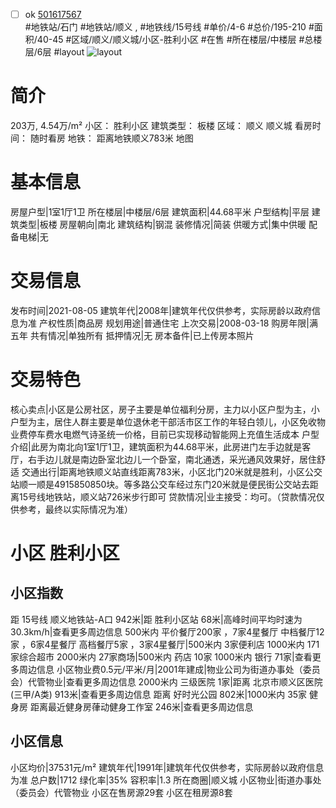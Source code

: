 - [ ] ok [501617567](https://bj.5i5j.com/ershoufang/501617567.html)  
 #地铁站/石门 #地铁站/顺义 ,  #地铁线/15号线
#单价/4-6 #总价/195-210 #面积/40-45   #区域/顺义/顺义城/小区-胜利小区 #在售 #所在楼层/中楼层 #总楼层/6层 #layout 
![layout](http://image2a.5i5j.com/bdir/layout/836195eac4794344b6e5301636a1ca5b.jpg_P5.jpg) 
# 简介 
 203万,  4.54万/m² 
小区： 胜利小区
建筑类型： 板楼
区域： 顺义 顺义城
看房时间： 随时看房
地铁： 距离地铁顺义783米 地图
# 基本信息 
 房屋户型|1室1厅1卫
所在楼层|中楼层/6层
建筑面积|44.68平米
户型结构|平层
建筑类型|板楼
房屋朝向|南北
建筑结构|钢混
装修情况|简装
供暖方式|集中供暖
配备电梯|无
# 交易信息 
 发布时间|2021-08-05
建筑年代|2008年|建筑年代仅供参考，实际房龄以政府信息为准
产权性质|商品房
规划用途|普通住宅
上次交易|2008-03-18
购房年限|满五年
共有情况|单独所有
抵押情况|无
房本备件|已上传房本照片
# 交易特色 
 核心卖点|小区是公房社区，房子主要是单位福利分房，主力以小区户型为主，小户型为主，居住人群主要是单位退休老干部活市区工作的年轻白领儿，小区免收物业费停车费水电燃气诗圣统一价格，目前已实现移动智能网上充值生活成本
户型介绍|此房为南北向1室1厅1卫，建筑面积为44.68平米，此房进门左手边就是客厅，右手边儿就是南边卧室北边儿一个卧室，南北通透，采光通风效果好，居住舒适
交通出行|距离地铁顺义站直线距离783米，小区北门20米就是胜利，小区公交站顺一顺是4915850850块。等多路公交车经过东门20米就是便民街公交站去距离15号线地铁站，顺义站726米步行即可
贷款情况|业主接受：均可。（贷款情况仅供参考，最终以实际情况为准）
# 小区 胜利小区
## 小区指数 
 距 15号线 顺义地铁站-A口 942米|距 胜利小区站 68米|高峰时间平均时速为30.3km/h|查看更多周边信息
500米内 平价餐厅200家 ，7家4星餐厅
中档餐厅12家 ，6家4星餐厅
高档餐厅5家 ，3家4星餐厅|500米内 3家便利店
1000米内 171家综合超市
2000米内 27家商场|500米内 药店 10家
1000米内 银行 71家|查看更多周边信息
小区物业费0.5元/平米/月|2001年建成|物业公司为街道办事处（委员会）代管物业|查看更多周边信息
2000米内 三级医院 1家|距离 北京市顺义区医院 (三甲/A类) 913米|查看更多周边信息
距离 好时光公园 802米|1000米内 35家 健身房
距离最近健身房葎动健身工作室 246米|查看更多周边信息
## 小区信息 
 小区均价|37531元/m²
建筑年代|1991年|建筑年代仅供参考，实际房龄以政府信息为准
总户数|1712
绿化率|35%
容积率|1.3
所在商圈|顺义城
小区物业|街道办事处（委员会）代管物业
小区在售房源29套
小区在租房源8套
